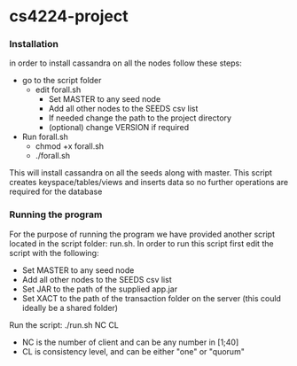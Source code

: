 # cs4224-project
### Installation
in order to install cassandra on all the nodes follow these steps:
- go to the script folder 
  - edit forall.sh
    - Set MASTER to any seed node
    - Add all other nodes to the SEEDS csv list
    - If needed change the path to the project directory
    - (optional) change VERSION if required
- Run forall.sh
    - chmod +x forall.sh
    - ./forall.sh

This will install cassandra on all the seeds along with master. 
This script creates keyspace/tables/views and inserts data so no further operations are required for the database

### Running the program
For the purpose of running the program we have provided another script located in the script folder: run.sh.
In order to run this script first edit the script with the following:
-  Set MASTER to any seed node
-  Add all other nodes to the SEEDS csv list
-  Set JAR to the path of the supplied app.jar
-  Set XACT to the path of the transaction folder on the server (this could ideally be a shared folder)

Run the script: ./run.sh NC CL
-   NC is the number of client and can be any number in [1;40]
-   CL is consistency level, and can be either "one" or "quorum"
